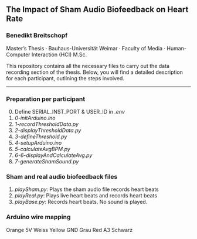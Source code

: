 ## The Impact of Sham Audio Biofeedback on Heart Rate
### Benedikt Breitschopf

Master’s Thesis · Bauhaus-Universität Weimar · Faculty of Media · Human-Computer Interaction (HCI) M.Sc.

This repository contains all the necessary files to carry out the data recording section of the thesis. Below, you will find a detailed description for each participant, outlining the steps involved.

---

### Preparation per participant


0. Define SERIAL_INST_PORT & USER_ID in *.env*
1. *0-initArduino.ino*
2. *1-recordThresholdData.py*
3. *2-displayThresholdData.py*
4. *3-defineThreshold.py*
5. *4-setupArduino.ino*
6. *5-calculateAvgBPM.py*
7. *6-6-displayAndCalculateAvg.py*
8. *7-generateShamSound.py*

### Sham and real audio biofeedback files
1. *playSham.py*: Plays the sham audio file records heart beats
2. *playReal.py*: Plays live heart beats and records heart beats
2. *playBase.py*: Records heart beats. No sound is played.


### Arduino wire mapping

Orange 5V Weiss
Yellow GND Grau
Red A3 Schwarz
